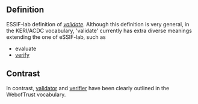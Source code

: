 ## Definition

ESSIF-lab definition of _[validate](https://essif-lab.github.io/framework/docs/essifLab-glossary#validate)_. Although this definition is very general, in the KERI/ACDC vocabulary, 'validate' currently has extra diverse meanings extending the one of eSSIF-lab, such as
- evaluate
- [verify](verify)

## Contrast

In contrast, [validator](validator) and [verifier](verifier) have been clearly outlined in the WebofTrust vocabulary.